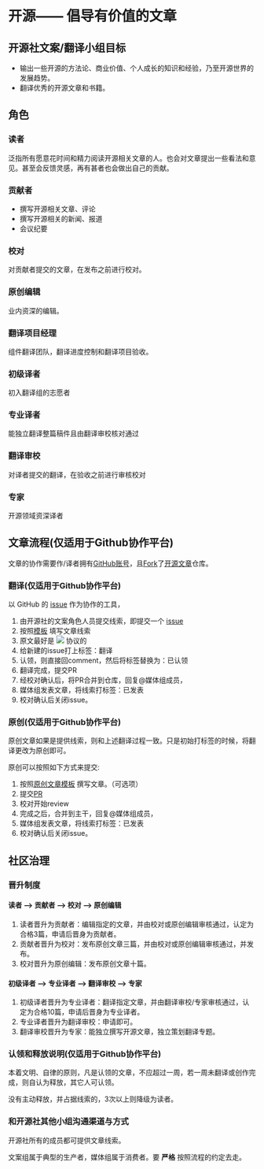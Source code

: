 # 开源—— 倡导有价值的文章


## 开源社文案/翻译小组目标

* 输出一些开源的方法论、商业价值、个人成长的知识和经验，乃至开源世界的发展趋势。
* 翻译优秀的开源文章和书籍。


## 角色

### 读者

泛指所有愿意花时间和精力阅读开源相关文章的人。也会对文章提出一些看法和意见。甚至会反馈灵感，再有甚者也会做出自己的贡献。

### 贡献者

* 撰写开源相关文章、评论
* 撰写开源相关的新闻、报道
* 会议纪要

### 校对

对贡献者提交的文章，在发布之前进行校对。

### 原创编辑

业内资深的编辑。

### 翻译项目经理

组件翻译团队，翻译进度控制和翻译项目验收。

### 初级译者

初入翻译组的志愿者

### 专业译者

能独立翻译整篇稿件且由翻译审校核对通过

### 翻译审校

对译者提交的翻译，在验收之前进行审核校对

### 专家

开源领域资深译者

## 文章流程(仅适用于Github协作平台)

文章的协作需要作/译者拥有[GitHub账号](https://github.com/settings/profile)，且[Fork](https://github.com/kaiyuanshe/open-source-articles#fork-destination-box)了[开源文章]()仓库。

### 翻译(仅适用于Github协作平台)

以 GitHub 的 [issue](./issues) 作为协作的工具，

1. 由开源社的文案角色人员提交线索，即提交一个 [issue](./issues/new)
2. 按照[模板](./template_clue) 填写文章线索
3. 原文最好是 [![](https://mirrors.creativecommons.org/presskit/buttons/88x31/png/by.png)](https://creativecommons.org/licenses/by/4.0/) 协议的
4. 给新建的issue打上标签：翻译
5. 认领，则直接回comment，然后将标签替换为：已认领
6. 翻译完成，提交PR
7. 经校对确认后，将PR合并到仓库，回复@媒体组成员，
8. 媒体组发表文章，将线索打标签：已发表
9. 校对确认后关闭issue。

### 原创(仅适用于Github协作平台)

原创文章如果是提供线索，则和上述翻译过程一致。只是初始打标签的时候，将翻译更改为原创即可。

原创可以按照如下方式来提交:

1. 按照[原创文章模板](./template_artilce) 撰写文章。（可选项）
2. 提交[PR](./compare)
3. 校对开始review
4. 完成之后，合并到主干，回复@媒体组成员，
5. 媒体组发表文章，将线索打标签：已发表
9. 校对确认后关闭issue。


## 社区治理

### 晋升制度

#### 读者 --> 贡献者 --> 校对 --> 原创编辑

1. 读者晋升为贡献者：编辑指定的文章，并由校对或原创编辑审核通过，认定为合格3篇，申请后晋身为贡献者。
2. 贡献者晋升为校对：发布原创文章三篇，并由校对或原创编辑审核通过，并发布。
3. 校对晋升为原创编辑：发布原创文章十篇。

#### 初级译者 --> 专业译者 --> 翻译审校 --> 专家

1. 初级译者晋升为专业译者：翻译指定文章，并由翻译审校/专家审核通过，认定为合格10篇，申请后晋身为专业译者。
2. 专业译者晋升为翻译审校：申请即可。
3. 翻译审校晋升为专家：能独立撰写开源文章，独立策划翻译专题。

### 认领和释放说明(仅适用于Github协作平台)

本着文明、自律的原则，凡是认领的文章，不应超过一周，若一周未翻译或创作完成，则自认为释放，其它人可认领。

没有主动释放，并占据线索的，3次以上则降级为读者。

### 和开源社其他小组沟通渠道与方式

开源社所有的成员都可提供文章线索。

文案组属于典型的生产者，媒体组属于消费者。要 **严格** 按照流程的约定去走。
